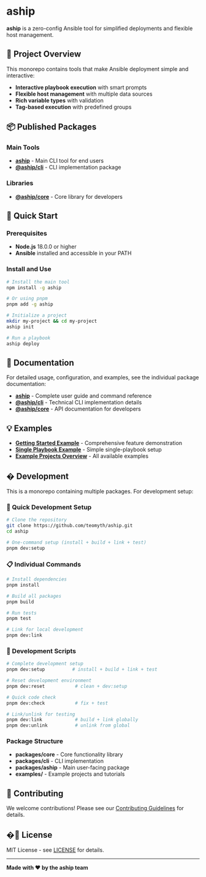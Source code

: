 # aship

**aship** is a zero-config Ansible tool for simplified deployments and flexible host management.

## 🎯 Project Overview

This monorepo contains tools that make Ansible deployment simple and interactive:

- **Interactive playbook execution** with smart prompts
- **Flexible host management** with multiple data sources
- **Rich variable types** with validation
- **Tag-based execution** with predefined groups

## 📦 Published Packages

### Main Tools
- **[aship](https://www.npmjs.com/package/aship)** - Main CLI tool for end users
- **[@aship/cli](https://www.npmjs.com/package/@aship/cli)** - CLI implementation package

### Libraries
- **[@aship/core](https://www.npmjs.com/package/@aship/core)** - Core library for developers

## 🚀 Quick Start

### Prerequisites

- **Node.js** 18.0.0 or higher
- **Ansible** installed and accessible in your PATH

### Install and Use

```bash
# Install the main tool
npm install -g aship

# Or using pnpm
pnpm add -g aship

# Initialize a project
mkdir my-project && cd my-project
aship init

# Run a playbook
aship deploy
```

## 📖 Documentation

For detailed usage, configuration, and examples, see the individual package documentation:

- **[aship](./packages/aship/README.md)** - Complete user guide and command reference
- **[@aship/cli](./packages/cli/README.md)** - Technical CLI implementation details
- **[@aship/core](./packages/core/README.md)** - API documentation for developers

## 💡 Examples

- **[Getting Started Example](./examples/getting-started/)** - Comprehensive feature demonstration
- **[Single Playbook Example](./examples/single-playbook/)** - Simple single-playbook setup
- **[Example Projects Overview](./examples/README.md)** - All available examples

## �️ Development

This is a monorepo containing multiple packages. For development setup:

### 🚀 Quick Development Setup

```bash
# Clone the repository
git clone https://github.com/teomyth/aship.git
cd aship

# One-command setup (install + build + link + test)
pnpm dev:setup
```

### 📋 Individual Commands

```bash
# Install dependencies
pnpm install

# Build all packages
pnpm build

# Run tests
pnpm test

# Link for local development
pnpm dev:link
```

### 🔧 Development Scripts

```bash
# Complete development setup
pnpm dev:setup          # install + build + link + test

# Reset development environment
pnpm dev:reset           # clean + dev:setup

# Quick code check
pnpm dev:check           # fix + test

# Link/unlink for testing
pnpm dev:link            # build + link globally
pnpm dev:unlink          # unlink from global
```

### Package Structure
- **packages/core** - Core functionality library
- **packages/cli** - CLI implementation
- **packages/aship** - Main user-facing package
- **examples/** - Example projects and tutorials

## 🤝 Contributing

We welcome contributions! Please see our [Contributing Guidelines](./CONTRIBUTING.md) for details.

## �📄 License

MIT License - see [LICENSE](./LICENSE) for details.

---

**Made with ❤️ by the aship team**
